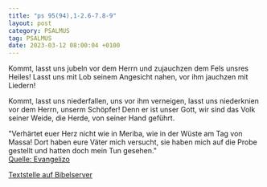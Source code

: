 ```yaml
---
title: "ps 95(94),1-2.6-7.8-9"
layout: post
category: PSALMUS
tag: PSALMUS
date: 2023-03-12 08:00:04 +0100
---
```

Kommt, lasst uns jubeln vor dem Herrn
und zujauchzen dem Fels unsres Heiles!
Lasst uns mit Lob seinem Angesicht nahen,
vor ihm jauchzen mit Liedern!

Kommt, lasst uns niederfallen, uns vor ihm verneigen,
lasst uns niederknien vor dem Herrn, unserm Schöpfer!
Denn er ist unser Gott,
wir sind das Volk seiner Weide,
die Herde, von seiner Hand geführt.<!--more-->

"Verhärtet euer Herz nicht wie in Meriba,
wie in der Wüste am Tag von Massa!
Dort haben eure Väter mich versucht,
sie haben mich auf die Probe gestellt
und hatten doch mein Tun gesehen."<br>
[Quelle: Evangelizo](https://evangeliumtagfuertag.org/DE/gospel)

[Textstelle auf Bibelserver](https://www.bibleserver.com/EU/ps95(94),1-2.6-7.8-9)
